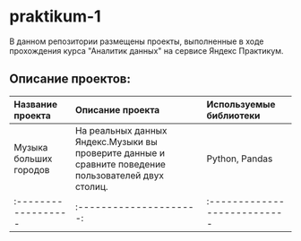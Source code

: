 # praktikum-1
В данном репозитории размещены проекты, выполненные в ходе прохождения курса "Аналитик данных" на сервисе Яндекс Практикум.

## Описание проектов:

|Название проекта      | Описание проекта      |Используемые библиотеки      |
| :------------------  |:----------------------|:--------------------------- |
|Музыка больших городов|На реальных данных Яндекс.Музыки вы проверите данные и сравните поведение пользователей двух столиц.| Python, Pandas|
|:------------------   |:---------------------:|:---------------------------|
